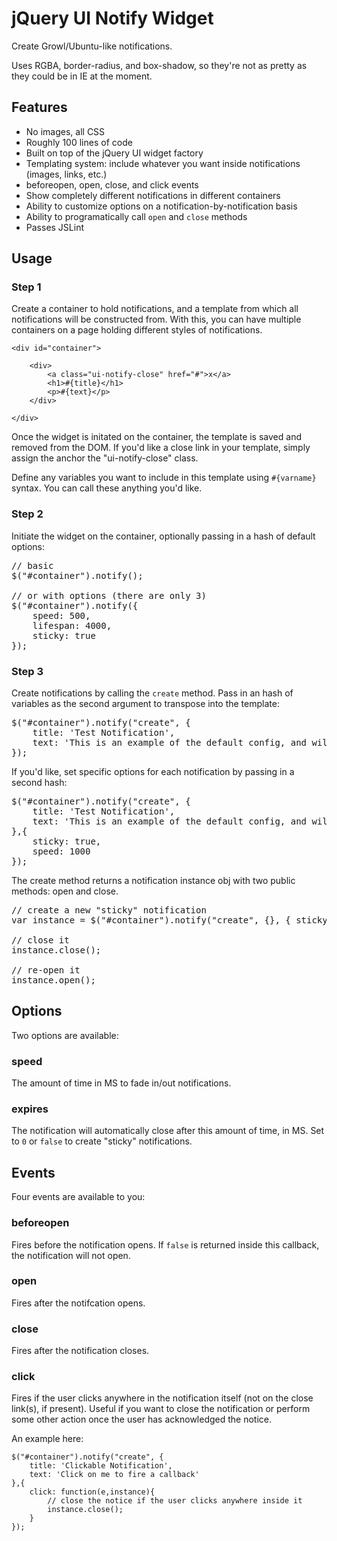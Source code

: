 # jQuery UI Notify Widget

Create Growl/Ubuntu-like notifications.

Uses RGBA, border-radius, and box-shadow, so they're not as pretty as they could be in IE at the moment.

## Features

- No images, all CSS
- Roughly 100 lines of code
- Built on top of the jQuery UI widget factory
- Templating system: include whatever you want inside notifications (images, links, etc.)
- beforeopen, open, close, and click events
- Show completely different notifications in different containers
- Ability to customize options on a notification-by-notification basis
- Ability to programatically call `open` and `close` methods
- Passes JSLint

## Usage

### Step 1
Create a container to hold notifications, and a template from which all notifications will be constructed from.  With this,
you can have multiple containers on a page holding different styles of notifications.

	<div id="container">

		<div>
			<a class="ui-notify-close" href="#">x</a>
			<h1>#{title}</h1>
			<p>#{text}</p>
		</div>
	
	</div>

Once the widget is initated on the container, the template is saved and removed from the DOM.  If you'd like a close link in your template,
simply assign the anchor the "ui-notify-close" class.

Define any variables you want to include in this template using `#{varname}` syntax.  You can call these anything you'd like.

### Step 2

Initiate the widget on the container, optionally passing in a hash of default options:

<pre>
// basic
$("#container").notify();

// or with options (there are only 3)
$("#container").notify({
	speed: 500,
	lifespan: 4000,
	sticky: true
});
</pre>

### Step 3
Create notifications by calling the `create` method.  Pass in an hash of variables as the second argument to transpose into the template:

<pre>
$("#container").notify("create", {
	title: 'Test Notification',
	text: 'This is an example of the default config, and will fade out after five seconds.'
});
</pre>

If you'd like, set specific options for each notification by passing in a second hash:

<pre>
$("#container").notify("create", {
	title: 'Test Notification',
	text: 'This is an example of the default config, and will fade out after five seconds.'
},{
	sticky: true,
	speed: 1000
});
</pre>

The create method returns a notification instance obj with two public methods: open and close.

<pre>
// create a new "sticky" notification
var instance = $("#container").notify("create", {}, { sticky:true });

// close it
instance.close();

// re-open it
instance.open();
</pre>

## Options

Two options are available:

### speed
The amount of time in MS to fade in/out notifications.

### expires
The notification will automatically close after this amount of time, in MS.  Set to `0` or `false` to create "sticky" notifications.

## Events

Four events are available to you:

### beforeopen
Fires before the notification opens.  If `false` is returned inside this callback, the notification will not open.

### open
Fires after the notifcation opens.

### close 
Fires after the notification closes.

### click
Fires if the user clicks anywhere in the notification itself (not on the close link(s), if present).  Useful
if you want to close the notification or perform some other action once the user has acknowledged the notice.

An example here:

	$("#container").notify("create", {
		title: 'Clickable Notification',
		text: 'Click on me to fire a callback'
	},{
		click: function(e,instance){
			// close the notice if the user clicks anywhere inside it
			instance.close();
		}
	});



